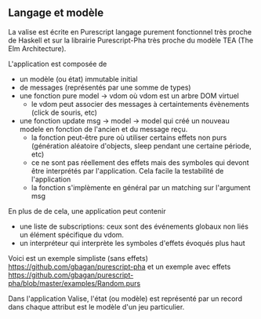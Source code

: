 ## Langage et modèle

La valise est écrite en Purescript langage purement fonctionnel très proche de Haskell et sur la librairie Purescript-Pha très proche du modèle TEA (The Elm Architecture).

L'application est composée de
- un modèle (ou état) immutable initial
- de messages (représentés par une somme de types)
- une fonction pure model -> vdom   où vdom est un arbre DOM virtuel
   - le vdom peut associer des messages à certaintements évènements (click de souris, etc)
- une fonction update msg -> model -> model qui créé un nouveau modele en fonction de l'ancien et du message reçu.
   - la fonction peut-être pure où utiliser certains effets non purs (génération aléatoire d'objects, sleep pendant une certaine période, etc)
   - ce ne sont pas réellement des effets mais des symboles qui devont être interprétés par l'application. Cela facile la testabilité de
      l'application
   - la fonction s'implèmente en général par un matching sur l'argument msg
   
 En plus de de cela, une application peut contenir
 - une liste de subscriptions: ceux sont des événements globaux non liés un élément spécifique du vdom.
 - un interpréteur qui interprète les symboles d'effets évoqués plus haut
 
 Voici est un exemple simpliste (sans effets)
 https://github.com/gbagan/purescript-pha
 et un exemple avec effets
 https://github.com/gbagan/purescript-pha/blob/master/examples/Random.purs
 
 Dans l'application Valise, l'état (ou modèle) est représenté par un record dans chaque attribut est le modèle d'un jeu particulier.
